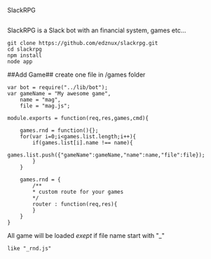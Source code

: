 SlackRPG
##

SlackRPG is a Slack bot with an financial system, games etc...

    git clone https://github.com/edznux/slackrpg.git
    cd slackrpg
    npm install
    node app

##Add Game##
create one file in /games folder

    var bot = require("../lib/bot");
    var gameName = "My awesome game",
        name = "mag",
        file = "mag.js";
    
    module.exports = function(req,res,games,cmd){
        
        games.rnd = function(){};
        for(var i=0;i<games.list.length;i++){
            if(games.list[i].name !== name){
                games.list.push({"gameName":gameName,"name":name,"file":file});
            }
        }
    
        games.rnd = {
            /**
            * custom route for your games
            */
            router : function(req,res){
            }
        }
    }

All game will be loaded *exept* if file name start with "_"

    like "_rnd.js"
